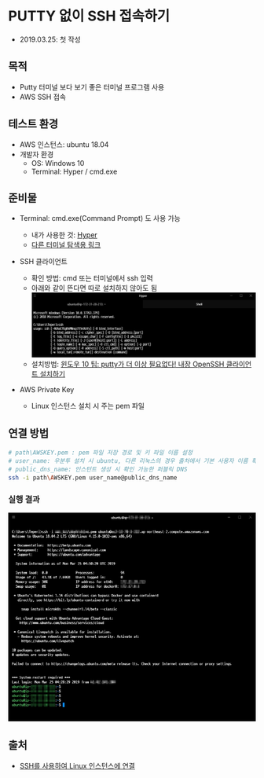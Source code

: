# PUTTY 없이 SSH 접속하기

- 2019.03.25: 첫 작성

## 목적

- Putty 터미널 보다 보기 좋은 터미널 프로그램 사용
- AWS SSH 접속

## 테스트 환경

- AWS 인스턴스: ubuntu 18.04
- 개발자 환경
  - OS: Windows 10
  - Terminal: Hyper / cmd.exe

## 준비물

- Terminal: cmd.exe(Command Prompt) 도 사용 가능
  - 내가 사용한 것: [Hyper](https://hyper.is/)
  - [다른 터미널 탐색용 링크](https://github.com/Awesome-Windows/Awesome#terminal)

- SSH 클라이언트
  - 확인 방법: cmd 또는 터미널에서 ssh 입력
  - 아래와 같이 뜬다면 따로 설치하지 않아도 됨
  ![check SSH](../img/no_putty_1.jpg)
  - 설치방법: [윈도우 10 팁: putty가 더 이상 필요없다! 내장 OpenSSH 클라이언트 설치하기](https://archwin.net/402)

- AWS Private Key
  - Linux 인스턴스 설치 시 주는 pem 파일

## 연결 방법

```bash
# path\AWSKEY.pem : pem 파일 저장 경로 및 키 파일 이름 설정
# user_name: 우분투 설치 시 ubuntu, 다른 리눅스의 경우 출처에서 기본 사용자 이름 확인
# public_dns_name: 인스턴트 생성 시 확인 가능한 퍼블릭 DNS
ssh -i path\AWSKEY.pem user_name@public_dns_name
```

### 실행 결과

![Result](../img/no_putty_2.jpg)

## 출처

- [SSH를 사용하여 Linux 인스턴스에 연결](https://docs.aws.amazon.com/ko_kr/AWSEC2/latest/UserGuide/AccessingInstancesLinux.html)